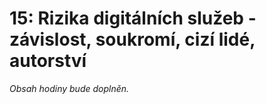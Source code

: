 # 15: Rizika digitálních služeb - závislost, soukromí, cizí lidé, autorství

*Obsah hodiny bude doplněn.*

